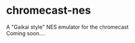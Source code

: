 chromecast-nes
==============

A "Gaikai style" NES emulator for the chromecast<br>
Coming soon....
